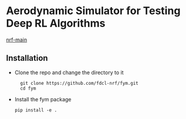 # Aerodynamic Simulator for Testing Deep RL Algorithms

[nrf-main](https://github.com/seong-hun/nrf-main)

## Installation

- Clone the repo and change the directory to it
  ```
	git clone https://github.com/fdcl-nrf/fym.git
	cd fym
	```

- Install the fym package
	```
	pip install -e .
	```
